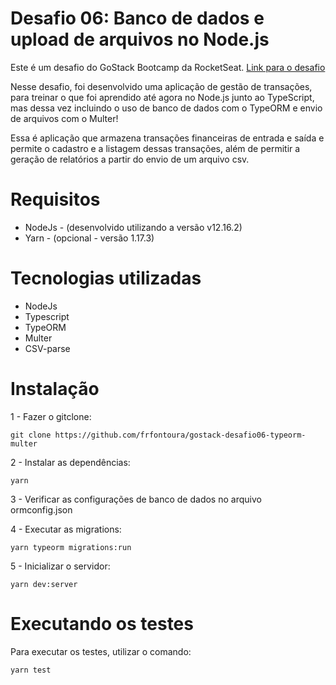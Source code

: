 # Desafio 06: Banco de dados e upload de arquivos no Node.js

Este é um desafio do GoStack Bootcamp da RocketSeat. [Link para o desafio](https://github.com/Rocketseat/bootcamp-gostack-desafios/tree/master/desafio-database-upload)

Nesse desafio, foi desenvolvido uma aplicação de gestão de transações,  para treinar o que foi aprendido até agora no Node.js junto ao TypeScript, mas dessa vez incluindo o uso de banco de dados com o TypeORM e envio de arquivos com o Multer!

Essa é aplicação que armazena transações financeiras de entrada e saída e permite o cadastro e a listagem dessas transações, além de permitir a geração de relatórios a partir do envio de um arquivo csv.

# Requisitos

* NodeJs - (desenvolvido utilizando a versão v12.16.2)
* Yarn - (opcional - versão 1.17.3)

# Tecnologias utilizadas

* NodeJs
* Typescript
* TypeORM
* Multer
* CSV-parse

# Instalação

1 - Fazer o gitclone:

```
git clone https://github.com/frfontoura/gostack-desafio06-typeorm-multer
```

2 - Instalar as dependências:
```
yarn
```

3 - Verificar as configurações de banco de dados no arquivo ormconfig.json

4 - Executar as migrations:
```
yarn typeorm migrations:run
```

5 - Inicializar o servidor:
```
yarn dev:server
```

# Executando os testes

Para executar os testes, utilizar o comando:
```
yarn test
```

